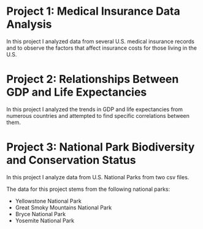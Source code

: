# Project 1: Medical Insurance Data Analysis
In this project I analyzed data from several U.S. medical insurance records and to observe the factors that affect insurance costs for those living in the U.S.

# Project 2: Relationships Between GDP and Life Expectancies
In this project I analyzed the trends in GDP and life expectancies from numerous countries and attempted to find specific correlations between them.

# Project 3: National Park Biodiversity and Conservation Status
In this project I analyze data from U.S. National Parks from two csv files.

The data for this project stems from the following national parks:

- Yellowstone National Park
- Great Smoky Mountains National Park
- Bryce National Park
- Yosemite National Park
